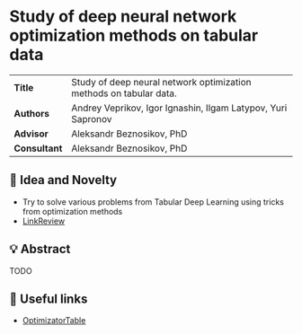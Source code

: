 # Study of deep neural network optimization methods on tabular data 

<table>
    <tr>
        <td align="left"> <b> Title </b> </td>
        <td> Study of deep neural network optimization methods on tabular data.  </td>
    </tr>
    <tr>
        <td align="left"> <b> Authors </b> </td>
        <td> Andrey Veprikov, Igor Ignashin, Ilgam Latypov, Yuri Sapronov </td>
    </tr>
    <tr>
        <td align="left"> <b> Advisor </b> </td>
        <td> Aleksandr Beznosikov, PhD </td>
    </tr>
    <tr>
        <td align="left"> <b> Consultant </b> </td>
        <td> Aleksandr Beznosikov, PhD </td>
    </tr>
</table>

## 🔎 Idea and Novelty
- Try to solve various problems from Tabular Deep Learning using tricks from optimization methods
- [LinkReview](https://github.com/intsystems/CreationOfIntelligentSystems_TabularDL/blob/main/linkreview.md)

## 💡 Abstract
TODO

## 🔗 Useful links
- [OptimizatorTable](https://docs.google.com/spreadsheets/d/1NzE8goiMWpePRL8-KgSBaxq97zyRou-v6eF5Px0NFu4/edit?usp=sharing)
